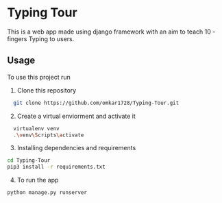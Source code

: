
# Typing Tour

This is a web app made using django framework with an aim to 
teach 10 - fingers Typing to users.

## Usage

To use this project run

1. Clone this repository
```sh
  git clone https://github.com/omkar1728/Typing-Tour.git
```
2. Create a virtual enviorment and activate it   
```sh
  virtualenv venv 
  .\venv\Scripts\activate
```
3. Installing dependencies and requirements

```sh
cd Typing-Tour
pip3 install -r requirements.txt
```

4. To run the app
```sh
python manage.py runserver
```

